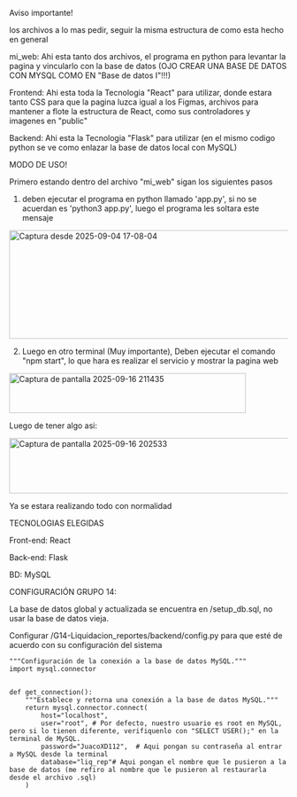 Aviso importante!

los archivos a lo mas pedir, seguir la misma estructura de como esta hecho en general

mi_web: Ahi esta tanto dos archivos, el programa en python para levantar la pagina y vincularlo con la base de datos (OJO CREAR UNA BASE DE DATOS CON MYSQL COMO EN "Base de datos I"!!!)

Frontend: Ahi esta toda la Tecnologia "React" para utilizar, donde estara tanto CSS para que la pagina luzca igual a los Figmas, archivos para mantener a flote la estructura de React, como sus controladores y imagenes en "public"

Backend: Ahi esta la Tecnologia "Flask" para utilizar (en el mismo codigo python se ve como enlazar la base de datos local con MySQL)

MODO DE USO!

Primero estando dentro del archivo "mi_web" sigan los siguientes pasos
1) deben ejecutar el programa en python llamado 'app.py', si no se acuerdan es 'python3 app.py', luego el programa les soltara este mensaje 

<img width="1229" height="196" alt="Captura desde 2025-09-04 17-08-04" src="https://github.com/user-attachments/assets/1fe5b95c-e651-41eb-bbcb-7631304b6066" />

2) Luego en otro terminal (Muy importante), Deben ejecutar el comando "npm start", lo que hara es realizar el servicio y mostrar la pagina web

<img width="428" height="72" alt="Captura de pantalla 2025-09-16 211435" src="https://github.com/user-attachments/assets/a02eac31-33e6-4f88-9b7f-952272818fe8" />

Luego de tener algo asi:

<img width="980" height="100" alt="Captura de pantalla 2025-09-16 202533" src="https://github.com/user-attachments/assets/799e508b-f8d4-42de-9d9f-51b12c787677" />

Ya se estara realizando todo con normalidad


TECNOLOGIAS ELEGIDAS

Front-end: React

Back-end: Flask

BD: MySQL


CONFIGURACIÓN GRUPO 14:

La base de datos global y actualizada se encuentra en /setup_db.sql, no usar la base de datos vieja.

Configurar /G14-Liquidacion_reportes/backend/config.py para que esté de acuerdo con su configuración del sistema
```
"""Configuración de la conexión a la base de datos MySQL."""
import mysql.connector


def get_connection():
    """Establece y retorna una conexión a la base de datos MySQL."""
    return mysql.connector.connect(
        host="localhost", 
        user="root", # Por defecto, nuestro usuario es root en MySQL, pero si lo tienen diferente, verifiquenlo con "SELECT USER();" en la terminal de MySQL.
        password="JuacoXD112",  # Aqui pongan su contraseña al entrar a MySQL desde la terminal
        database="liq_rep"# Aqui pongan el nombre que le pusieron a la base de datos (me refiro al nombre que le pusieron al restaurarla desde el archivo .sql)
    )
```